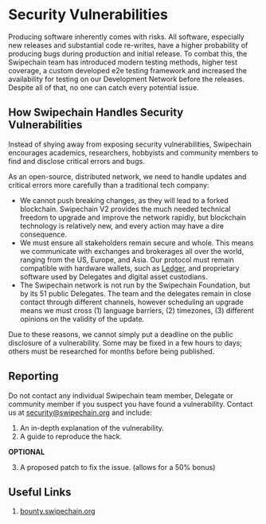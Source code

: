 # Security Vulnerabilities

Producing software inherently comes with risks. All software, especially new releases and substantial code re-writes, have a higher probability of producing bugs during production and initial release. To combat this, the Swipechain team has introduced modern testing methods, higher test coverage, a custom developed e2e testing framework and increased the availability for testing on our Development Network before the releases. Despite all of that, no one can catch every potential issue.

## How Swipechain Handles Security Vulnerabilities

Instead of shying away from exposing security vulnerabilities, Swipechain encourages academics, researchers, hobbyists and community members to find and disclose critical errors and bugs.

As an open-source, distributed network, we need to handle updates and critical errors more carefully than a traditional tech company:

- We cannot push breaking changes, as they will lead to a forked blockchain. Swipechain V2 provides the much needed technical freedom to upgrade and improve the network rapidly, but blockchain technology is relatively new, and every action may have a dire consequence.
- We must ensure all stakeholders remain secure and whole. This means we communicate with exchanges and brokerages all over the world, ranging from the US, Europe, and Asia. Our protocol must remain compatible with hardware wallets, such as [Ledger](https://www.ledger.com), and proprietary software used by Delegates and digital asset custodians.
- The Swipechain network is not run by the Swipechain Foundation, but by its 51 public Delegates. The team and the delegates remain in close contact through different channels, however scheduling an upgrade means we must cross (1) language barriers, (2) timezones, (3) different opinions on the validity of the update.

Due to these reasons, we cannot simply put a deadline on the public disclosure of a vulnerability. Some may be fixed in a few hours to days; others must be researched for months before being published.

## Reporting

Do not contact any individual Swipechain team member, Delegate or community member if you suspect you have found a vulnerability. Contact us at [security@swipechain.org](mailto:security@swipechain.org) and include:

1. An in-depth explanation of the vulnerability.
2. A guide to reproduce the hack.

**OPTIONAL**

3. A proposed patch to fix the issue. (allows for a 50% bonus)

## Useful Links

1. [bounty.swipechain.org](https://bounty.swipechain.org)
